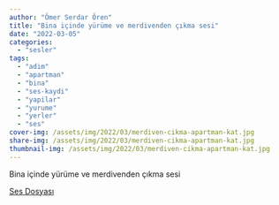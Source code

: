 ```yaml
---
author: "Ömer Serdar Ören"
title: "Bina içinde yürüme ve merdivenden çıkma sesi"
date: "2022-03-05"
categories: 
  - "sesler"
tags: 
  - "adim"
  - "apartman"
  - "bina"
  - "ses-kaydi"
  - "yapilar"
  - "yurume"
  - "yerler"
  - "ses"
cover-img: /assets/img/2022/03/merdiven-cikma-apartman-kat.jpg
share-img: /assets/img/2022/03/merdiven-cikma-apartman-kat.jpg
thumbnail-img: /assets/img/2022/03/merdiven-cikma-apartman-kat.jpg
---
```


Bina içinde yürüme ve merdivenden çıkma sesi

[Ses Dosyası](/assets/sound/2022/03/apartman-bina-icinde-yurume-ve-merdivenden-cikma-sesi.mp3)